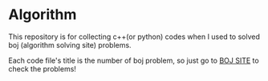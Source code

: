 # Algorithm

This repository is for collecting c++(or python) codes when I used to solved boj (algorithm solving site) problems.

Each code file's title is the number of boj problem, so just go to [BOJ SITE](https://www.acmicpc.net/) to check the problems!
